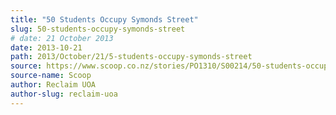```yaml
---
title: "50 Students Occupy Symonds Street"
slug: 50-students-occupy-symonds-street
# date: 21 October 2013
date: 2013-10-21
path: 2013/October/21/5-students-occupy-symonds-street
source: https://www.scoop.co.nz/stories/PO1310/S00214/50-students-occupy-symonds-street.htm
source-name: Scoop
author: Reclaim UOA
author-slug: reclaim-uoa
---
```


<!--
